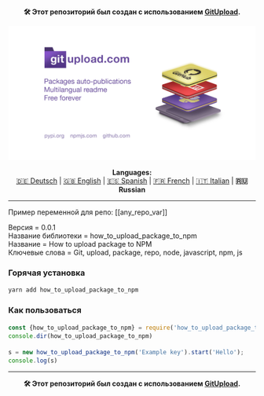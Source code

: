 <p align="center"><b>🛠️ Этот репозиторий был создан с использованием <a href="https://gitupload.com">GitUpload</a>.</b></p>
<p align="center"><a href="https://gitupload.com"><img src="https://github.com/markolofsen/how_to_upload_package_to_npm//blob/master/.banners/banner_ru.jpg?raw=1" /></a></p>
<p align="center"><b>Languages:</b><br /><a href="https://github.com/markolofsen/how_to_upload_package_to_npm/blob/master/README_de.md">🇩🇪 Deutsch</a> | <a href="https://github.com/markolofsen/how_to_upload_package_to_npm/blob/master/README.md">🇬🇧 English</a> | <a href="https://github.com/markolofsen/how_to_upload_package_to_npm/blob/master/README_es.md">🇪🇸 Spanish</a> | <a href="https://github.com/markolofsen/how_to_upload_package_to_npm/blob/master/README_fr.md">🇫🇷 French</a> | <a href="https://github.com/markolofsen/how_to_upload_package_to_npm/blob/master/README_it.md">🇮🇹 Italian</a> | <b>🇷🇺 Russian</b></p>

---

Пример переменной для репо: [[any_repo_var]]

Версия = 0.0.1 <br />
Название библиотеки = how_to_upload_package_to_npm <br />
Название = How to upload package to NPM <br />
Ключевые слова = Git,  upload,  package,  repo,  node,  javascript,  npm,  js <br />

### Горячая установка

```sh
yarn add how_to_upload_package_to_npm
```


### Как пользоваться

```javascript
const {how_to_upload_package_to_npm} = require('how_to_upload_package_to_npm');
console.dir(how_to_upload_package_to_npm)

s = new how_to_upload_package_to_npm('Example key').start('Hello');
console.log(s)
```



---

<p align="center"><b>🛠️ Этот репозиторий был создан с использованием <a href="https://gitupload.com">GitUpload</a>.</b></p>